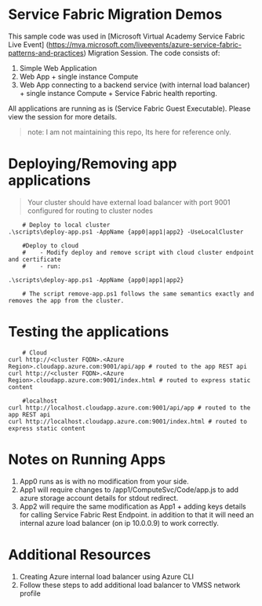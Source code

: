 # Service Fabric Migration Demos
This sample code was used in [Microsoft Virtual Academy Service Fabric Live Event] (https://mva.microsoft.com/liveevents/azure-service-fabric-patterns-and-practices) Migration Session. The code consists of:

1. Simple Web Application 
2. Web App + single instance Compute 
3. Web App connecting to a backend service (with internal load balancer) + single instance Compute + Service Fabric health reporting.

All applications are running as is (Service Fabric Guest Executable). Please view the session for more details. 

> note: I am not maintaining this repo, Its here for reference only.


# Deploying/Removing app applications


> Your cluster should have external load balancer with port 9001 configured for routing to cluster nodes

``` 
    # Deploy to local cluster  
.\scripts\deploy-app.ps1 -AppName {app0|app1|app2} -UseLocalCluster

    #Deploy to cloud 
    #    - Modify deploy and remove script with cloud cluster endpoint and certificate
    #    - run:

.\scripts\deploy-app.ps1 -AppName {app0|app1|app2}

    # The script remove-app.ps1 follows the same semantics exactly and removes the app from the cluster. 

```


# Testing the applications 

```
    # Cloud 
curl http://<cluster FQDN>.<Azure Region>.cloudapp.azure.com:9001/api/app # routed to the app REST api
curl http://<cluster FQDN>.<Azure Region>.cloudapp.azure.com:9001/index.html # routed to express static content
 
    #localhost 
curl http://localhost.cloudapp.azure.com:9001/api/app # routed to the app REST api
curl http://localhost.cloudapp.azure.com:9001/index.html # routed to express static content
```


# Notes on Running Apps

1. App0 runs as is with no modification from your side. 
2. App1 will require changes to /app1/ComputeSvc/Code/app.js to add azure storage account details for stdout redirect. 
3. App2 will require the same modification as App1 + adding keys details for calling Service Fabric Rest Endpoint. in addition to that it will need an internal azure load balancer (on ip 10.0.0.9) to work correctly. 



# Additional Resources

1. Creating Azure internal load balancer using Azure CLI [](https://azure.microsoft.com/en-us/documentation/articles/load-balancer-get-started-ilb-arm-cli/)
2. Follow these steps to add additional load balancer to VMSS network profile [](http://jasonpoon.ca/2016/08/23/adding-a-load-balancer-to-your-virtual-machine-scale-set/) 
